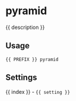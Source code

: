 # pyramid

<script setup>
import { PREFIX } from "../../helpers/constants.js"
import { settings as s } from "../../settings/pyramid.js"
const { description, ...settings } = s
import Emote from "./components/Emote.vue"
const emoteUrl = "https://static-cdn.jtvnw.net/emoticons/v2/emotesv2_447df256f3b1412b9fa0dfd3e9b6d84c/default/dark/1.0"
</script>

{{ description }}

## Usage

<!-- Input: `!pyramid 🚀` -->

<div style="display: flex; align-items: baseline;"> <code style="display: flex; align-items: center;">{{ PREFIX }} pyramid <Emote :url=emoteUrl /></code> </div>


><template v-for="(n, index) in 5"><div style="display: flex; justify-content: center;"><Emote v-for="n in index + 1" :url=emoteUrl /></div></template>


## Settings
<div v-for="(setting, index) in settings">
{{ index }} - <code>{{ setting }}</code>
</div>
